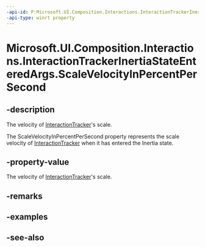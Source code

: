 ```yaml
---
-api-id: P:Microsoft.UI.Composition.Interactions.InteractionTrackerInertiaStateEnteredArgs.ScaleVelocityInPercentPerSecond
-api-type: winrt property
---
```


<!-- Property syntax
public float ScaleVelocityInPercentPerSecond { get; }
-->

# Microsoft.UI.Composition.Interactions.InteractionTrackerInertiaStateEnteredArgs.ScaleVelocityInPercentPerSecond

## -description
The velocity of [InteractionTracker](interactiontracker.md)'s scale.

The ScaleVelocityInPercentPerSecond property represents the scale velocity of [InteractionTracker](interactiontracker.md) when it has entered the Inertia state.

## -property-value
The velocity of [InteractionTracker](interactiontracker.md)'s scale.

## -remarks

## -examples

## -see-also
